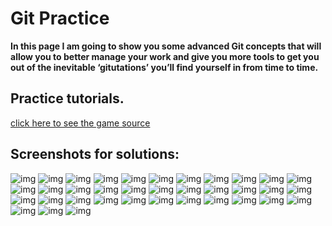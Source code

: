 # Git Practice


**In this page I am going to show you some advanced Git concepts that will allow you to better manage your work and give you more tools to get you out of the inevitable ‘gitutations’ you’ll find yourself in from time to time.**

## Practice tutorials.

[click here to see the game source](https://learngitbranching.js.org/ )

## Screenshots for solutions:

![img](./screenshots/Screenshot%20(163).png)
![img](./screenshots/Screenshot%20(164).png)
![img](./screenshots/Screenshot%20(165).png)
![img](./screenshots/Screenshot%20(130).png)
![img](./screenshots/Screenshot%20(131).png)
![img](./screenshots/Screenshot%20(132).png)
![img](./screenshots/Screenshot%20(133).png)
![img](./screenshots/Screenshot%20(134).png)
![img](./screenshots/Screenshot%20(135).png)
![img](./screenshots/Screenshot%20(136).png)
![img](./screenshots/Screenshot%20(137).png)
![img](./screenshots/Screenshot%20(138).png)
![img](./screenshots/Screenshot%20(139).png)
![img](./screenshots/Screenshot%20(140).png)
![img](./screenshots/Screenshot%20(141).png)
![img](./screenshots/Screenshot%20(142).png)
![img](./screenshots/Screenshot%20(143).png)
![img](./screenshots/Screenshot%20(144).png)
![img](./screenshots/Screenshot%20(145).png)
![img](./screenshots/Screenshot%20(146).png)
![img](./screenshots/Screenshot%20(147).png)
![img](./screenshots/Screenshot%20(148).png)
![img](./screenshots/Screenshot%20(149).png)
![img](./screenshots/Screenshot%20(150).png)
![img](./screenshots/Screenshot%20(151).png)
![img](./screenshots/Screenshot%20(152).png)
![img](./screenshots/Screenshot%20(153).png)
![img](./screenshots/Screenshot%20(154).png)
![img](./screenshots/Screenshot%20(155).png)
![img](./screenshots/Screenshot%20(156).png)
![img](./screenshots/Screenshot%20(157).png)
![img](./screenshots/Screenshot%20(158).png)
![img](./screenshots/Screenshot%20(159).png)
![img](./screenshots/Screenshot%20(160).png)
![img](./screenshots/Screenshot%20(161).png)
![img](./screenshots/Screenshot%20(162).png)









